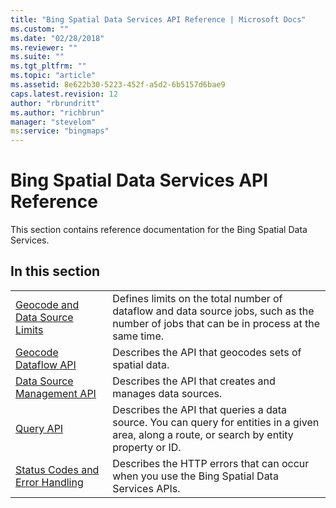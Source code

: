 ```yaml
---
title: "Bing Spatial Data Services API Reference | Microsoft Docs"
ms.custom: ""
ms.date: "02/28/2018"
ms.reviewer: ""
ms.suite: ""
ms.tgt_pltfrm: ""
ms.topic: "article"
ms.assetid: 8e622b30-5223-452f-a5d2-6b5157d6bae9
caps.latest.revision: 12
author: "rbrundritt"
ms.author: "richbrun"
manager: "stevelom"
ms:service: "bingmaps"
---
```

# Bing Spatial Data Services API Reference
This section contains reference documentation for the Bing Spatial Data Services.  
  
## In this section  
  
|||  
|-|-|  
|[Geocode and Data Source Limits](../spatial-data-services/geocode-and-data-source-limits.md)|Defines limits on the total number of dataflow and data source jobs, such as the number of jobs that can be in process at the same time.|  
|[Geocode Dataflow API](../spatial-data-services/geocode-dataflow-api.md)|Describes the API that geocodes sets of spatial data.|  
|[Data Source Management API](../spatial-data-services/data-source-management-api.md)|Describes the API that creates and manages data sources.|  
|[Query API](../spatial-data-services/query-api.md)|Describes the API that queries a data source. You can query for entities in a given area, along a route, or search by entity property or ID.|  
|[Status Codes and Error Handling](../rest-services/status-codes-and-error-handling.md)|Describes the HTTP errors that can occur when you use the Bing Spatial Data Services APIs.|